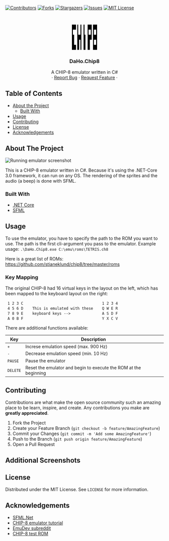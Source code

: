 [![Contributors][contributors-shield]][contributors-url]
[![Forks][forks-shield]][forks-url]
[![Stargazers][stars-shield]][stars-url]
[![Issues][issues-shield]][issues-url]
[![MIT License][license-shield]][license-url]



<!-- PROJECT LOGO -->
<br />
<p align="center">
  <a href="https://github.com/Davee02/DaHo.Chip8">
    <img src="res/img/logo.png" alt="Logo" width="80" height="80">
  </a>

  <h3 align="center">DaHo.Chip8</h3>

  <p align="center">
    A CHIP-8 emulator written in C#
    <br />
    ·
    <a href="https://github.com/Davee02/DaHo.Chip8/issues">Report Bug</a>
    ·
    <a href="https://github.com/Davee02/DaHo.Chip8/issues">Request Feature</a>
    ·
  </p>
</p>



## Table of Contents

* [About the Project](#about-the-project)
  * [Built With](#built-with)
* [Usage](#usage)
* [Contributing](#contributing)
* [License](#license)
* [Acknowledgements](#acknowledgements)



<!-- ABOUT THE PROJECT -->
## About The Project

![Running emulator screenshot][product-screenshot]

This is a CHIP-8 emulator written in C#. Because it's using the .NET-Core 3.0 framework, it can run on any OS.
The rendering of the sprites and the audio (a beep) is done with SFML.

### Built With
* [.NET Core](https://dotnet.microsoft.com/download/dotnet-core)
* [SFML](https://www.sfml-dev.org/tutorials/2.5/)


<!-- USAGE EXAMPLES -->
## Usage

To use the emulator, you have to specify the path to the ROM you want to use. The path is the first cli-argument you pass to the emulator.
Example usage:
`.\DaHo.Chip8.exe C:\emu\roms\TETRIS.ch8`

Here is a great list of ROMs: <https://github.com/stianeklund/chip8/tree/master/roms>

### Key Mapping

The original CHIP-8 had 16 virtual keys in the layout on the left, which has been mapped to the keyboard layout on the right:
```
 1 2 3 C                                   1 2 3 4
 4 5 6 D    This is emulated with these    Q W E R
 7 8 9 E    keyboard keys -->              A S D F
 A 0 B F                                   Y X C V
```

There are additional functions available:

| Key      | Description                                                      |
| -------- | ---------------------------------------------------------------- |
| `+`      | Increse emulation speed (max. 900 Hz)                            |
| `-`      | Decrease emulation speed (min. 10 Hz)                            |
| `PAUSE`  | Pause the emulator                                               |
| `DELETE` | Reset the emulator and begin to execute the ROM at the beginning |

<!-- CONTRIBUTING -->
## Contributing

Contributions are what make the open source community such an amazing place to be learn, inspire, and create. Any contributions you make are **greatly appreciated**.

1. Fork the Project
2. Create your Feature Branch (`git checkout -b feature/AmazingFeature`)
3. Commit your Changes (`git commit -m 'Add some AmazingFeature'`)
4. Push to the Branch (`git push origin feature/AmazingFeature`)
5. Open a Pull Request

## Additional Screenshots

<!-- LICENSE -->
## License

Distributed under the MIT License. See `LICENSE` for more information.


<!-- ACKNOWLEDGEMENTS -->
## Acknowledgements
* [SFML.Net](https://github.com/SFML/SFML.Net)
* [CHIP-8 emulator tutorial](http://www.multigesture.net/articles/how-to-write-an-emulator-chip-8-interpreter/)
* [EmuDev subreddit](https://www.reddit.com/r/EmuDev/)
* [CHIP-8 test ROM](https://github.com/corax89/chip8-test-rom)


<!-- MARKDOWN LINKS & IMAGES -->
[contributors-shield]: https://img.shields.io/github/contributors/Davee02/DaHo.Chip8.svg?style=flat-square
[contributors-url]: https://github.com/Davee02/DaHo.Chip8/graphs/contributors
[forks-shield]: https://img.shields.io/github/forks/Davee02/DaHo.Chip8.svg?style=flat-square
[forks-url]: https://github.com/Davee02/DaHo.Chip8/network/members
[stars-shield]: https://img.shields.io/github/stars/Davee02/DaHo.Chip8.svg?style=flat-square
[stars-url]: https://github.com/Davee02/DaHo.Chip8/stargazers
[issues-shield]: https://img.shields.io/github/issues/Davee02/DaHo.Chip8.svg?style=flat-square
[issues-url]: https://github.com/Davee02/DaHo.Chip8/issues
[license-shield]: https://img.shields.io/github/license/Davee02/DaHo.Chip8.svg?style=flat-square
[license-url]: https://github.com/Davee02/DaHo.Chip8/blob/master/LICENSE.txt
[product-screenshot]: images/screenshot.png
